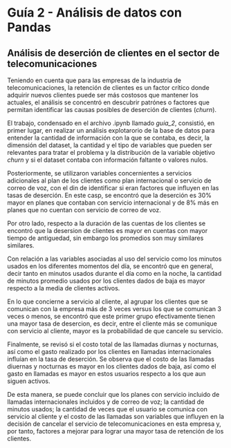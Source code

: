 # **Guía 2 - Análisis de datos con Pandas**

## Análisis de deserción de clientes en el sector de telecomunicaciones

Teniendo en cuenta que para las empresas de la industria de telecomunicaciones, la retención de clientes es un factor crítico donde adquirir nuevos clientes puede ser más costosos que mantener los actuales, el análisis se concentró en descubrir patrónes o factores que permitan identificar las causas posibles de deserción de clientes (*churn*).

El trabajo, condensado en el archivo .ipynb llamado *guia_2*, consistió, en primer lugar, en realizar un análisis explotarorio de la base de datos para entender la cantidad de información con la que se contaba, es decir, la dimensión del dataset, la cantidad y el tipo de variables que pueden ser relevantes para tratar el problema y la distribución de la variable objetivo *churn* y si el dataset contaba con información faltante o valores nulos.

Posteriormente, se utilizaron variables concernientes a servicios adicionales al plan de los clientes como plan internacional o servicio de correo de voz, con el din de identificar si eran factores que influyen en las tasas de deserción. En este casp, se encontró que la deserción es 30% mayor en planes que contaban con servicio internacional y de 8% más en planes que no cuentan con servicio de correo de voz.

Por otro lado, respecto a la duración de las cuentas de los clientes se encontró que la desersion de clientes es mayor en cuentas con mayor tiempo de antiguedad, sin embargo los promedios son muy similares similares.

Con relación a las variables asociadas al uso del servicio como los minutos usados en los diferentes momentos del día, se encontró que en general, decir tanto en minutos usados durante el día como en la noche, la cantidad de minutos promedio usados por los clientes dados de baja es mayor respecto a la media de clientes activos.

En lo que concierne a servicio al cliente, al agrupar los clientes que se comunican con la empresa más de 3 veces versus los que se comunican 3 veces o menos, se encontró que este primer grupo efectivamente tienen una mayor tasa de desercion, es decir, entre el cliente más se comunique con servicio al cliente, mayor es la probabilidad de que cancele su servicio.

Finalmente, se revisó si el costo total de las llamadas diurnas y nocturnas, así como el gasto realizado por los clientes en llamadas internacionales influían en la tasa de deserción. Se observa que el costo de las llamadas diuernas y nocturnas es mayor en los clientes dados de baja, así como el gasto en llamadas es mayor en estos usuarios respecto a los que aun siguen activos.

De esta manera, se puede concluir que los planes con servicio incluido de llamadas internacionales incluidos y de correo de voz; la cantidad de minutos usados; la cantidad de veces que el usuario se comunica con servicio al cliente y el costo de las llamadas son variables que influyen en la decisión de cancelar el servicio de telecomunicaciones en esta empresa y, por tanto, factores a mejorar para lograr una mayor tasa de retención de los clientes.



